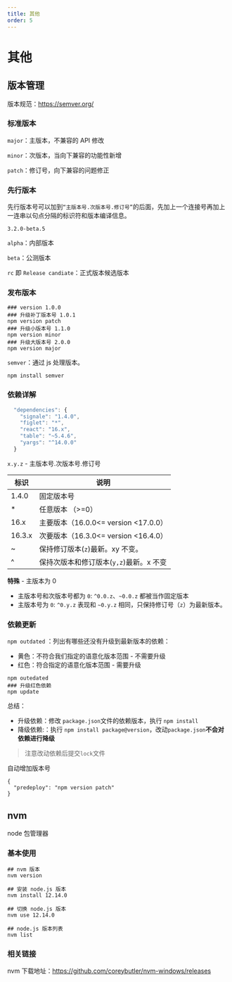 ```yaml
---
title: 其他
order: 5
---
```


# 其他

## 版本管理

版本规范：https://semver.org/

### 标准版本

`major`：主版本，不兼容的 API 修改

`minor`：次版本，当向下兼容的功能性新增

`patch`：修订号，向下兼容的问题修正

### 先行版本

先行版本号可以加到`“主版本号.次版本号.修订号”`的后面，先加上一个连接号再加上一连串以句点分隔的标识符和版本编译信息。

`3.2.0-beta.5`

`alpha`：内部版本

`beta`：公测版本

`rc` 即 `Release candiate`：正式版本候选版本

### 发布版本

```shell
### version 1.0.0
### 升级补丁版本号 1.0.1
npm version patch
### 升级小版本号 1.1.0
npm version minor
### 升级大版本号 2.0.0
npm version major
```

`semver`：通过 js 处理版本。

```shell
npm install semver
```

### 依赖详解

```js
  "dependencies": {
    "signale": "1.4.0",
    "figlet": "*",
    "react": "16.x",
    "table": "~5.4.6",
    "yargs": "^14.0.0"
  }
```

`x.y.z` - 主版本号.次版本号.修订号

| 标识   | 说明                                    |
| ------ | --------------------------------------- |
| 1.4.0  | 固定版本号                              |
| \*     | 任意版本 （>=0）                        |
| 16.x   | 主要版本（16.0.0<= version <17.0.0）    |
| 16.3.x | 次要版本（16.3.0<= version <16.4.0）    |
| ~      | 保持修订版本(`z`)最新。xy 不变。        |
| ^      | 保持次版本和修订版本(`y,z`)最新。x 不变 |

**特殊** - 主版本为 0

- 主版本号和次版本号都为 `0`: `^0.0.z`、`~0.0.z` 都被当作固定版本
- 主版本号为 `0`: `^0.y.z` 表现和 `~0.y.z` 相同，只保持修订号（`z`）为最新版本。

### 依赖更新

`npm outdated` ：列出有哪些还没有升级到最新版本的依赖：

- 黄色：不符合我们指定的语意化版本范围 - 不需要升级
- 红色：符合指定的语意化版本范围 - 需要升级

```shell
npm outedated
### 升级红色依赖
npm update
```

总结：

- 升级依赖：修改 `package.json`文件的依赖版本，执行 `npm install`
- 降级依赖:：执行 `npm install package@version`，改动`package.json`**不会对依赖进行降级**

> 注意改动依赖后提交`lock`文件

自动增加版本号

```shell
{
  "predeploy": "npm version patch"
}
```

## nvm

node 包管理器

### 基本使用

```shell
## nvm 版本
nvm version

## 安装 node.js 版本
nvm install 12.14.0

## 切换 node.js 版本
nvm use 12.14.0

## node.js 版本列表
nvm list
```

### 相关链接

nvm 下载地址：https://github.com/coreybutler/nvm-windows/releases

